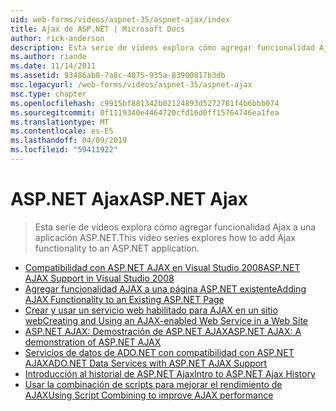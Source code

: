 ```yaml
---
uid: web-forms/videos/aspnet-35/aspnet-ajax/index
title: Ajax de ASP.NET | Microsoft Docs
author: rick-anderson
description: Esta serie de vídeos explora cómo agregar funcionalidad Ajax a una aplicación ASP.NET.
ms.author: riande
ms.date: 11/14/2011
ms.assetid: 93486ab8-7a8c-4075-935a-83900817b3db
msc.legacyurl: /web-forms/videos/aspnet-35/aspnet-ajax
msc.type: chapter
ms.openlocfilehash: c9915bf881342b02124893d5272781f4b6bbb074
ms.sourcegitcommit: 0f1119340e4464720cfd16d0ff15764746ea1fea
ms.translationtype: MT
ms.contentlocale: es-ES
ms.lasthandoff: 04/09/2019
ms.locfileid: "59411922"
---
```

# <a name="aspnet-ajax"></a><span data-ttu-id="93324-103">ASP.NET Ajax</span><span class="sxs-lookup"><span data-stu-id="93324-103">ASP.NET Ajax</span></span>

> <span data-ttu-id="93324-104">Esta serie de vídeos explora cómo agregar funcionalidad Ajax a una aplicación ASP.NET.</span><span class="sxs-lookup"><span data-stu-id="93324-104">This video series explores how to add Ajax functionality to an ASP.NET application.</span></span>


- [<span data-ttu-id="93324-105">Compatibilidad con ASP.NET AJAX en Visual Studio 2008</span><span class="sxs-lookup"><span data-stu-id="93324-105">ASP.NET AJAX Support in Visual Studio 2008</span></span>](aspnet-ajax-support-in-visual-studio-2008.md)
- [<span data-ttu-id="93324-106">Agregar funcionalidad AJAX a una página ASP.NET existente</span><span class="sxs-lookup"><span data-stu-id="93324-106">Adding AJAX Functionality to an Existing ASP.NET Page</span></span>](adding-ajax-functionality-to-an-existing-aspnet-page.md)
- [<span data-ttu-id="93324-107">Crear y usar un servicio web habilitado para AJAX en un sitio web</span><span class="sxs-lookup"><span data-stu-id="93324-107">Creating and Using an AJAX-enabled Web Service in a Web Site</span></span>](creating-and-using-an-ajax-enabled-web-service-in-a-web-site.md)
- [<span data-ttu-id="93324-108">ASP.NET AJAX: Demostración de ASP.NET AJAX</span><span class="sxs-lookup"><span data-stu-id="93324-108">ASP.NET AJAX: A demonstration of ASP.NET AJAX</span></span>](aspnet-ajax-a-demonstration-of-aspnet-ajax.md)
- [<span data-ttu-id="93324-109">Servicios de datos de ADO.NET con compatibilidad con ASP.NET AJAX</span><span class="sxs-lookup"><span data-stu-id="93324-109">ADO.NET Data Services with ASP.NET AJAX Support</span></span>](adonet-data-services-with-aspnet-ajax-support.md)
- [<span data-ttu-id="93324-110">Introducción al historial de ASP.NET Ajax</span><span class="sxs-lookup"><span data-stu-id="93324-110">Intro to ASP.NET Ajax History</span></span>](introduction-to-aspnet-ajax-history.md)
- [<span data-ttu-id="93324-111">Usar la combinación de scripts para mejorar el rendimiento de AJAX</span><span class="sxs-lookup"><span data-stu-id="93324-111">Using Script Combining to improve AJAX performance</span></span>](using-script-combining-to-improve-ajax-performance.md)
